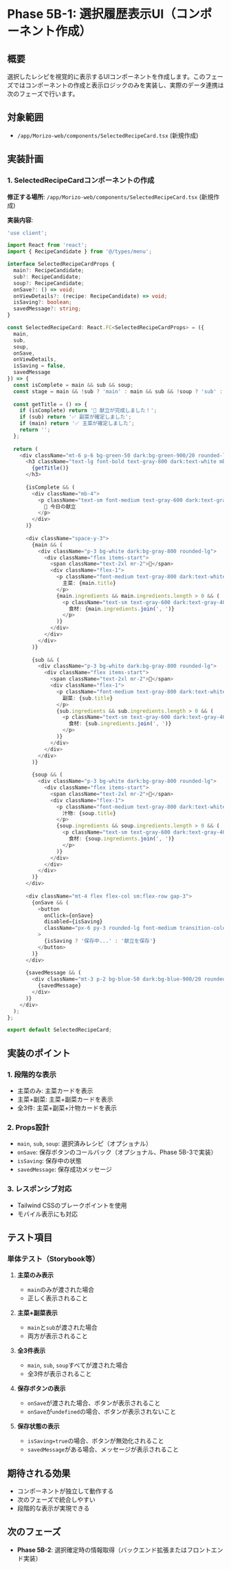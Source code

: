 # Phase 5B-1: 選択履歴表示UI（コンポーネント作成）

## 概要

選択したレシピを視覚的に表示するUIコンポーネントを作成します。このフェーズではコンポーネントの作成と表示ロジックのみを実装し、実際のデータ連携は次のフェーズで行います。

## 対象範囲

- `/app/Morizo-web/components/SelectedRecipeCard.tsx` (新規作成)

## 実装計画

### 1. SelectedRecipeCardコンポーネントの作成

**修正する場所**: `/app/Morizo-web/components/SelectedRecipeCard.tsx` (新規作成)

**実装内容**:

```typescript
'use client';

import React from 'react';
import { RecipeCandidate } from '@/types/menu';

interface SelectedRecipeCardProps {
  main?: RecipeCandidate;
  sub?: RecipeCandidate;
  soup?: RecipeCandidate;
  onSave?: () => void;
  onViewDetails?: (recipe: RecipeCandidate) => void;
  isSaving?: boolean;
  savedMessage?: string;
}

const SelectedRecipeCard: React.FC<SelectedRecipeCardProps> = ({
  main,
  sub,
  soup,
  onSave,
  onViewDetails,
  isSaving = false,
  savedMessage
}) => {
  const isComplete = main && sub && soup;
  const stage = main && !sub ? 'main' : main && sub && !soup ? 'sub' : 'completed';
  
  const getTitle = () => {
    if (isComplete) return '🎉 献立が完成しました！';
    if (sub) return '✅ 副菜が確定しました';
    if (main) return '✅ 主菜が確定しました';
    return '';
  };
  
  return (
    <div className="mt-6 p-6 bg-green-50 dark:bg-green-900/20 rounded-lg border-2 border-green-500">
      <h3 className="text-lg font-bold text-gray-800 dark:text-white mb-4">
        {getTitle()}
      </h3>
      
      {isComplete && (
        <div className="mb-4">
          <p className="text-sm font-medium text-gray-600 dark:text-gray-400 mb-2">
            📅 今日の献立
          </p>
        </div>
      )}
      
      <div className="space-y-3">
        {main && (
          <div className="p-3 bg-white dark:bg-gray-800 rounded-lg">
            <div className="flex items-start">
              <span className="text-2xl mr-2">🍖</span>
              <div className="flex-1">
                <p className="font-medium text-gray-800 dark:text-white">
                  主菜: {main.title}
                </p>
                {main.ingredients && main.ingredients.length > 0 && (
                  <p className="text-sm text-gray-600 dark:text-gray-400 mt-1">
                    食材: {main.ingredients.join(', ')}
                  </p>
                )}
              </div>
            </div>
          </div>
        )}
        
        {sub && (
          <div className="p-3 bg-white dark:bg-gray-800 rounded-lg">
            <div className="flex items-start">
              <span className="text-2xl mr-2">🥗</span>
              <div className="flex-1">
                <p className="font-medium text-gray-800 dark:text-white">
                  副菜: {sub.title}
                </p>
                {sub.ingredients && sub.ingredients.length > 0 && (
                  <p className="text-sm text-gray-600 dark:text-gray-400 mt-1">
                    食材: {sub.ingredients.join(', ')}
                  </p>
                )}
              </div>
            </div>
          </div>
        )}
        
        {soup && (
          <div className="p-3 bg-white dark:bg-gray-800 rounded-lg">
            <div className="flex items-start">
              <span className="text-2xl mr-2">🍲</span>
              <div className="flex-1">
                <p className="font-medium text-gray-800 dark:text-white">
                  汁物: {soup.title}
                </p>
                {soup.ingredients && soup.ingredients.length > 0 && (
                  <p className="text-sm text-gray-600 dark:text-gray-400 mt-1">
                    食材: {soup.ingredients.join(', ')}
                  </p>
                )}
              </div>
            </div>
          </div>
        )}
      </div>
      
      <div className="mt-4 flex flex-col sm:flex-row gap-3">
        {onSave && (
          <button
            onClick={onSave}
            disabled={isSaving}
            className="px-6 py-3 rounded-lg font-medium transition-colors duration-200 bg-green-600 hover:bg-green-700 text-white disabled:bg-gray-400 disabled:cursor-not-allowed"
          >
            {isSaving ? '保存中...' : '献立を保存'}
          </button>
        )}
      </div>
      
      {savedMessage && (
        <div className="mt-3 p-2 bg-blue-50 dark:bg-blue-900/20 rounded text-sm text-blue-800 dark:text-blue-300">
          {savedMessage}
        </div>
      )}
    </div>
  );
};

export default SelectedRecipeCard;
```

## 実装のポイント

### 1. 段階的な表示

- 主菜のみ: 主菜カードを表示
- 主菜+副菜: 主菜+副菜カードを表示
- 全3件: 主菜+副菜+汁物カードを表示

### 2. Props設計

- `main`, `sub`, `soup`: 選択済みレシピ（オプショナル）
- `onSave`: 保存ボタンのコールバック（オプショナル、Phase 5B-3で実装）
- `isSaving`: 保存中の状態
- `savedMessage`: 保存成功メッセージ

### 3. レスポンシブ対応

- Tailwind CSSのブレークポイントを使用
- モバイル表示にも対応

## テスト項目

### 単体テスト（Storybook等）

1. **主菜のみ表示**
   - `main`のみが渡された場合
   - 正しく表示されること

2. **主菜+副菜表示**
   - `main`と`sub`が渡された場合
   - 両方が表示されること

3. **全3件表示**
   - `main`, `sub`, `soup`すべてが渡された場合
   - 全3件が表示されること

4. **保存ボタンの表示**
   - `onSave`が渡された場合、ボタンが表示されること
   - `onSave`が`undefined`の場合、ボタンが表示されないこと

5. **保存状態の表示**
   - `isSaving=true`の場合、ボタンが無効化されること
   - `savedMessage`がある場合、メッセージが表示されること

## 期待される効果

- コンポーネントが独立して動作する
- 次のフェーズで統合しやすい
- 段階的な表示が実現できる

## 次のフェーズ

- **Phase 5B-2**: 選択確定時の情報取得（バックエンド拡張またはフロントエンド実装）

